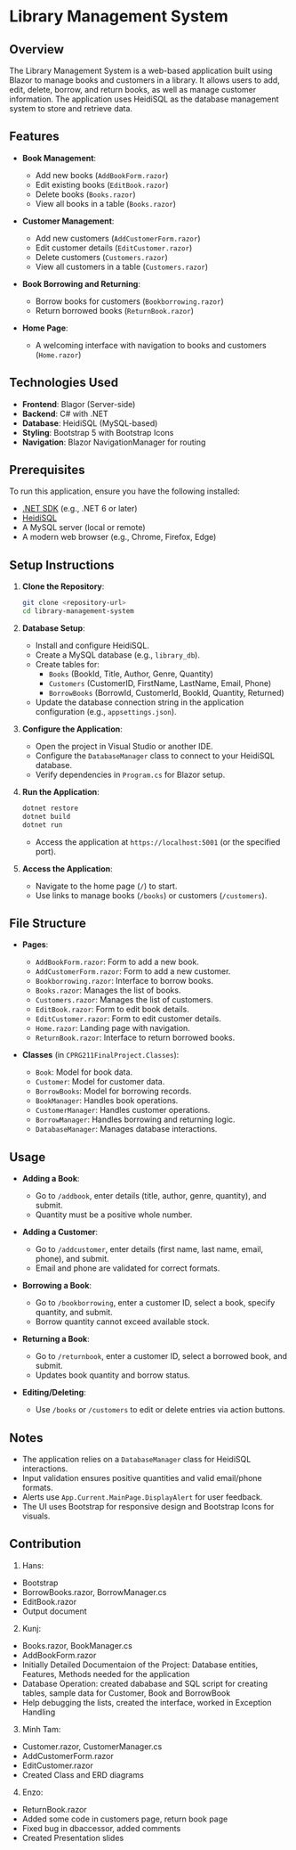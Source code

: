 # Library Management System

## Overview
The Library Management System is a web-based application built using Blazor to manage books and customers in a library. It allows users to add, edit, delete, borrow, and return books, as well as manage customer information. The application uses HeidiSQL as the database management system to store and retrieve data.

## Features
- **Book Management**:
  - Add new books (`AddBookForm.razor`)
  - Edit existing books (`EditBook.razor`)
  - Delete books (`Books.razor`)
  - View all books in a table (`Books.razor`)

- **Customer Management**:
  - Add new customers (`AddCustomerForm.razor`)
  - Edit customer details (`EditCustomer.razor`)
  - Delete customers (`Customers.razor`)
  - View all customers in a table (`Customers.razor`)

- **Book Borrowing and Returning**:
  - Borrow books for customers (`Bookborrowing.razor`)
  - Return borrowed books (`ReturnBook.razor`)

- **Home Page**:
  - A welcoming interface with navigation to books and customers (`Home.razor`)

## Technologies Used
- **Frontend**: Blagor (Server-side)
- **Backend**: C# with .NET
- **Database**: HeidiSQL (MySQL-based)
- **Styling**: Bootstrap 5 with Bootstrap Icons
- **Navigation**: Blazor NavigationManager for routing

## Prerequisites
To run this application, ensure you have the following installed:
- [.NET SDK](https://dotnet.microsoft.com/download) (e.g., .NET 6 or later)
- [HeidiSQL](https://www.heidisql.com/download.php)
- A MySQL server (local or remote)
- A modern web browser (e.g., Chrome, Firefox, Edge)

## Setup Instructions
1. **Clone the Repository**:
   ```bash
   git clone <repository-url>
   cd library-management-system
   ```

2. **Database Setup**:
   - Install and configure HeidiSQL.
   - Create a MySQL database (e.g., `library_db`).
   - Create tables for:
     - `Books` (BookId, Title, Author, Genre, Quantity)
     - `Customers` (CustomerID, FirstName, LastName, Email, Phone)
     - `BorrowBooks` (BorrowId, CustomerId, BookId, Quantity, Returned)
   - Update the database connection string in the application configuration (e.g., `appsettings.json`).

3. **Configure the Application**:
   - Open the project in Visual Studio or another IDE.
   - Configure the `DatabaseManager` class to connect to your HeidiSQL database.
   - Verify dependencies in `Program.cs` for Blazor setup.

4. **Run the Application**:
   ```bash
   dotnet restore
   dotnet build
   dotnet run
   ```
   - Access the application at `https://localhost:5001` (or the specified port).

5. **Access the Application**:
   - Navigate to the home page (`/`) to start.
   - Use links to manage books (`/books`) or customers (`/customers`).

## File Structure
- **Pages**:
  - `AddBookForm.razor`: Form to add a new book.
  - `AddCustomerForm.razor`: Form to add a new customer.
  - `Bookborrowing.razor`: Interface to borrow books.
  - `Books.razor`: Manages the list of books.
  - `Customers.razor`: Manages the list of customers.
  - `EditBook.razor`: Form to edit book details.
  - `EditCustomer.razor`: Form to edit customer details.
  - `Home.razor`: Landing page with navigation.
  - `ReturnBook.razor`: Interface to return borrowed books.

- **Classes** (in `CPRG211FinalProject.Classes`):
  - `Book`: Model for book data.
  - `Customer`: Model for customer data.
  - `BorrowBooks`: Model for borrowing records.
  - `BookManager`: Handles book operations.
  - `CustomerManager`: Handles customer operations.
  - `BorrowManager`: Handles borrowing and returning logic.
  - `DatabaseManager`: Manages database interactions.

## Usage
- **Adding a Book**:
  - Go to `/addbook`, enter details (title, author, genre, quantity), and submit.
  - Quantity must be a positive whole number.

- **Adding a Customer**:
  - Go to `/addcustomer`, enter details (first name, last name, email, phone), and submit.
  - Email and phone are validated for correct formats.

- **Borrowing a Book**:
  - Go to `/bookborrowing`, enter a customer ID, select a book, specify quantity, and submit.
  - Borrow quantity cannot exceed available stock.

- **Returning a Book**:
  - Go to `/returnbook`, enter a customer ID, select a borrowed book, and submit.
  - Updates book quantity and borrow status.

- **Editing/Deleting**:
  - Use `/books` or `/customers` to edit or delete entries via action buttons.

## Notes
- The application relies on a `DatabaseManager` class for HeidiSQL interactions.
- Input validation ensures positive quantities and valid email/phone formats.
- Alerts use `App.Current.MainPage.DisplayAlert` for user feedback.
- The UI uses Bootstrap for responsive design and Bootstrap Icons for visuals.

## Contribution
1. Hans:
- Bootstrap
- BorrowBooks.razor, BorrowManager.cs
- EditBook.razor
- Output document
2. Kunj:
- Books.razor, BookManager.cs
- AddBookForm.razor
- Initially Detailed Documentaion of the Project: Database entities, Features, Methods needed for the application
- Database Operation: created dababase and SQL script for creating tables, sample data for Customer, Book and BorrowBook
- Help debugging the lists, created the interface, worked in Exception Handling
3. Minh Tam:
- Customer.razor, CustomerManager.cs
- AddCustomerForm.razor
- EditCustomer.razor
- Created Class and ERD diagrams
4. Enzo:
- ReturnBook.razor
- Added some code in customers page, return book page
- Fixed bug in dbaccessor, added comments
- Created Presentation slides
